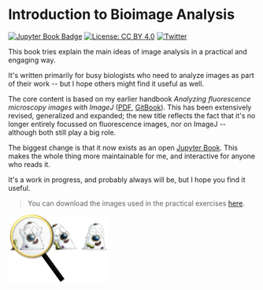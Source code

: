 # Introduction to Bioimage Analysis

[![Jupyter Book Badge](https://jupyterbook.org/badge.svg)](https://bioimage-book/github.io)
[![License: CC BY 4.0](https://img.shields.io/badge/License-CC_BY_4.0-blue.svg)](https://creativecommons.org/licenses/by/4.0/)
[![Twitter](https://img.shields.io/twitter/follow/petebankhead?style=flat)](http://twitter.com/petebankhead)

This book tries explain the main ideas of image analysis in a practical and engaging way.

It's written primarily for busy biologists who need to analyze images as part of their work -- but I hope others might find it useful as well.

The core content is based on my earlier handbook *Analyzing fluorescence microscopy images with ImageJ* ([PDF](https://www.researchgate.net/publication/260261544_Analyzing_fluorescence_microscopy_images_with_ImageJ), [GitBook](http://petebankhead.gitbooks.io/imagej-intro/)).
This has been extensively revised, generalized and expanded; the new title reflects the fact that it's no longer entirely focussed on fluorescence images, nor on ImageJ -- although both still play a big role.

The biggest change is that it now exists as an open [Jupyter Book](http://jupyterbook.org).
This makes the whole thing more maintainable for me, and interactive for anyone who reads it.

It's a work in progress, and probably always will be, but I hope you find it useful.

> You can download the images used in the practical exercises [here](https://github.com/bioimage-book/practical-data/archive/refs/heads/main.zip).

<img src="./images/title_cells.jpg" alt="Title image" width="40%" align="center" />
